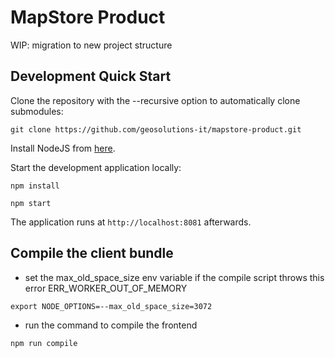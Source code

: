 # MapStore Product

WIP: migration to new project structure

## Development Quick Start

Clone the repository with the --recursive option to automatically clone submodules:

`git clone https://github.com/geosolutions-it/mapstore-product.git`

Install NodeJS from [here](https://nodejs.org/en/download/releases/).

Start the development application locally:

`npm install`

`npm start`

The application runs at `http://localhost:8081` afterwards.

## Compile the client bundle

- set the max_old_space_size env variable if the compile script throws this error ERR_WORKER_OUT_OF_MEMORY

`export NODE_OPTIONS=--max_old_space_size=3072`

- run the command to compile the frontend

`npm run compile`

